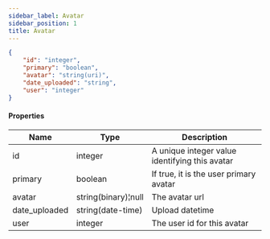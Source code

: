 ```yaml
---
sidebar_label: Avatar
sidebar_position: 1
title: Avatar
---
```


```json
{
    "id": "integer",
    "primary": "boolean",
    "avatar": "string(uri)",
    "date_uploaded": "string",
    "user": "integer"
}

```

#### Properties

| Name          | Type                | Description                                    |
|---------------|---------------------|------------------------------------------------|
| id            | integer             | A unique integer value identifying this avatar |
| primary       | boolean             | If true, it is the user primary avatar         |
| avatar        | string(binary)¦null | The avatar url                                 |
| date_uploaded | string(date-time)   | Upload datetime                                |
| user          | integer             | The user id for this avatar                    |

